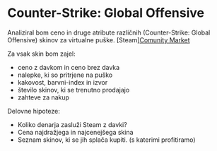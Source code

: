 Counter-Strike: Global Offensive 
================================

Analiziral bom ceno in druge atribute različnih (Counter-Strike: Global Offensive) skinov za virtualne puške.
[Steam][Comunity Market](https://steamcommunity.com/market/search?q=ak-47&category_730_ItemSet%5B%5D=any&category_730_ProPlayer%5B%5D=any&category_730_StickerCapsule%5B%5D=any&category_730_TournamentTeam%5B%5D=any&category_730_Weapon%5B%5D=any&category_730_Type%5B%5D=tag_CSGO_Type_Rifle&appid=730#p1_price_asc)

Za vsak skin bom zajel:
* ceno z davkom in ceno brez davka
* nalepke, ki so pritrjene na puško 
* kakovost, barvni-index in izvor
* število skinov, ki se trenutno prodajajo
* zahteve za nakup

Delovne hipoteze:
* Koliko denarja zasluži Steam z davki?
* Cena najdražjega in najcenejšega skina
* Seznam skinov, ki se jih splača kupiti. (s katerimi profitiramo)
